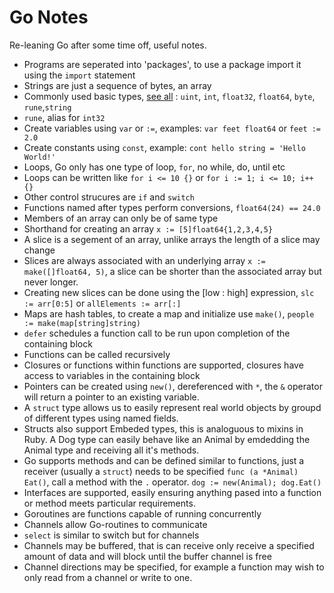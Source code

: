 # Go Notes

Re-leaning Go after some time off, useful notes.

* Programs are seperated into 'packages', to use a package import it using the `import` statement
* Strings are just a sequence of bytes, an array
* Commonly used basic types, [see all](http://www.golangbootcamp.com/book/types) : `uint`, `int`, `float32`, `float64`, `byte`, `rune`,`string`
* `rune`, alias for `int32`
* Create variables using `var` or `:=`, examples: `var feet float64` or `feet := 2.0`
* Create constants using `const`, example: `cont hello string = 'Hello World!'`
* Loops, Go only has one type of loop, `for`,  no while, do, until etc
* Loops can be written like `for i <= 10 {}` or `for i := 1; i <= 10; i++ {}`
* Other control strucures are `if` and `switch`
* Functions named after types perform conversions, `float64(24) == 24.0`
* Members of an array can only be of same type
* Shorthand for creating an array `x := [5]float64{1,2,3,4,5}`
* A slice is a segement of an array, unlike arrays the length of a slice may change
* Slices are always associated with an underlying array `x := make([]float64, 5)`, a slice can be shorter than the associated array but never longer.
* Creating new slices can be done using the [low : high] expression, `slc := arr[0:5]` or `allElements := arr[:]`
* Maps are hash tables, to create a map and initialize use `make()`, `people := make(map[string]string)`
* `defer` schedules a function call to be run upon completion of the containing block
* Functions can be called recursively
* Closures or functions within functions are supported, closures have access to variables in the containing block
* Pointers can be created using `new()`, dereferenced with `*`, the `&` operator will return a pointer to an existing variable.
* A `struct` type allows us to easily represent real world objects by groupd of different types using named fields.
* Structs also support Embeded types, this is analoguous to mixins in Ruby. A Dog type can easily behave like an Animal by emdedding the Animal type and receiving all it's methods.
* Go supports methods and can be defined similar to functions, just a receiver (usually a `struct`) needs to be specified `func (a *Animal) Eat()`, call a method with the `.` operator. `dog := new(Animal); dog.Eat()`
* Interfaces are supported, easily ensuring anything pased into a function or method meets particular requirements.
* Goroutines are functions capable of running concurrently
* Channels allow Go-routines to communicate
* `select` is similar to switch but for channels
* Channels may be buffered, that is can receive only receive a specified amount of data and will block until the buffer channel is free
* Channel directions may be specified, for example a function may wish to only read from a channel or write to one.
